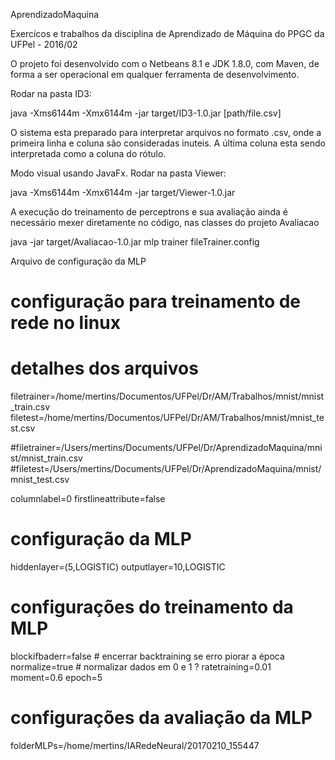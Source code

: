 AprendizadoMaquina

Exercícos e trabalhos da disciplina de Aprendizado de Máquina do PPGC da UFPel - 2016/02

O projeto foi desenvolvido com o Netbeans 8.1 e JDK 1.8.0, com Maven, de forma a ser operacional em qualquer ferramenta de desenvolvimento.

Rodar na pasta ID3:

java -Xms6144m -Xmx6144m -jar target/ID3-1.0.jar [path/file.csv]

O sistema esta preparado para interpretar arquivos no formato .csv, onde a primeira linha e coluna são consideradas inuteis.
A última coluna esta sendo interpretada como a coluna do rótulo.

Modo visual usando JavaFx. Rodar na pasta Viewer:

java -Xms6144m -Xmx6144m -jar target/Viewer-1.0.jar 



A execução do treinamento de perceptrons e sua avaliação ainda é necessário mexer diretamente no código, nas classes do projeto Avaliacao


java -jar target/Avaliacao-1.0.jar mlp trainer fileTrainer.config


Arquivo de configuração da MLP

# configuração para treinamento de rede no linux

# detalhes dos arquivos
filetrainer=/home/mertins/Documentos/UFPel/Dr/AM/Trabalhos/mnist/mnist_train.csv
filetest=/home/mertins/Documentos/UFPel/Dr/AM/Trabalhos/mnist/mnist_test.csv

#filetrainer=/Users/mertins/Documents/UFPel/Dr/AprendizadoMaquina/mnist/mnist_train.csv
#filetest=/Users/mertins/Documents/UFPel/Dr/AprendizadoMaquina/mnist/mnist_test.csv

columnlabel=0
firstlineattribute=false

# configuração da MLP
hiddenlayer=(5,LOGISTIC)
outputlayer=10,LOGISTIC

# configurações do treinamento da MLP
blockifbaderr=false     # encerrar backtraining se erro piorar a época
normalize=true         # normalizar dados em 0 e 1 ?
ratetraining=0.01
moment=0.6
epoch=5

# configurações da avaliação da MLP
folderMLPs=/home/mertins/IARedeNeural/20170210_155447